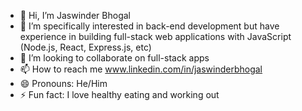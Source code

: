 - 👋 Hi, I’m Jaswinder Bhogal
- 👀 I’m specifically interested in back-end development but have experience in building full-stack web applications with JavaScript (Node.js, React, Express.js, etc)
- 💞️ I’m looking to collaborate on full-stack apps 
- 📫 How to reach me www.linkedin.com/in/jaswinderbhogal
- 😄 Pronouns: He/Him
- ⚡ Fun fact: I love healthy eating and working out

<!---
JazzyCoding96/JazzyCoding96 is a ✨ special ✨ repository because its `README.md` (this file) appears on your GitHub profile.
You can click the Preview link to take a look at your changes.
--->
